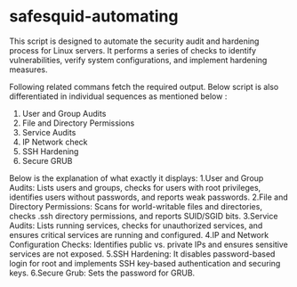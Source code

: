 # safesquid-automating
This script is designed to automate the security audit and hardening process for Linux servers. It performs a series of checks to identify vulnerabilities, verify system configurations, and implement hardening measures.

Following related commans fetch the required output. Below script is also differentiated in individual sequences as mentioned below :

1. User and Group Audits
2. File and Directory Permissions
3. Service Audits
4. IP Network check
5. SSH Hardening
6. Secure GRUB

Below is the explanation of what exactly it displays: 1.User and Group Audits: Lists users and groups, checks for users with root privileges, identifies users without passwords, and reports weak passwords. 2.File and Directory Permissions: Scans for world-writable files and directories, checks .ssh directory permissions, and reports SUID/SGID bits. 3.Service Audits: Lists running services, checks for unauthorized services, and ensures critical services are running and configured. 4.IP and Network Configuration Checks: Identifies public vs. private IPs and ensures sensitive services are not exposed. 5.SSH Hardening: It disables password-based login for root and implements SSH key-based authentication and securing keys. 6.Secure Grub: Sets the password for GRUB.
